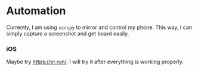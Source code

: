 # Automation
Currently, I am using `scrcpy` to mirror and control my phone. This way, I can simply capture a screenshot and get board easily.

### iOS
Maybe try https://er.run/. I will try it after everything is working properly.

